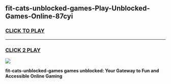 
## fit-cats-unblocked-games-Play-Unblocked-Games-Online-87cyi
<h3>
<a href="https://premium76.site?title=fit-cats-unblocked-games&ref=25A">CLICK TO PLAY</a></h3>
<hr>

<h3>
<a href="https://premium76.site?title=fit-cats-unblocked-games&ref=25A">CLICK 2 PLAY</a>
  
</h3>

<a href="https://premium76.site?title=fit-cats-unblocked-games&ref=25A"><img src="https://clearcache.store/games.png"></a>


**fit-cats-unblocked-games games unblocked: Your Gateway to Fun and Accessible Online Gaming**
